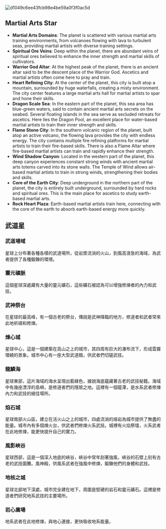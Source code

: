 
![d1049c6ee43fcb98e4be59a0f3f0ac5d](https://github.com/BRC1024Rootverse/Rootverse/assets/170728893/aaf537b4-8831-4d98-9a3d-7c16a77af885)


## Martial Arts Star
- **Martial Arts Domains**: The planet is scattered with various martial arts training environments, from volcanoes flowing with lava to turbulent seas, providing martial artists with diverse training settings.
- **Spiritual Ore Veins**: Deep within the planet, there are abundant veins of spiritual ores believed to enhance the inner strength and martial skills of cultivators.
- **Warrior God Altar**: At the highest peak of the planet, there is an ancient altar said to be the descent place of the Warrior God. Ascetics and martial artists often come here to pray and train.
- **Heart Refining City**: At the center of the planet, this city is built atop a mountain, surrounded by huge waterfalls, creating a misty environment. The city center features a large martial arts hall for martial artists to spar and hone their skills.
- **Dragon Scale Sea**: In the eastern part of the planet, this sea area has blue-green waters, said to contain ancient martial arts secrets on the seabed. Several floating islands in the sea serve as secluded retreats for ascetics. Here lies the Dragon Pool, an excellent place for water-based martial artists to train their inner strength and skills.
- **Flame Stone City**: In the southern volcanic region of the planet, built atop an active volcano, the flowing lava provides the city with endless energy. The city contains multiple fire refining platforms for martial artists to train their fire-based skills. There is also a Flame Altar where fire-based martial artists can train and rapidly enhance their strength.
- **Wind Shadow Canyon**: Located in the western part of the planet, this deep canyon experiences constant strong winds with ancient martial arts totems carved into its stone walls. The Temple of Wind allows air-based martial artists to train in strong winds, strengthening their bodies and skills.
- **Core of the Earth City**: Deep underground in the northern part of the planet, the city is entirely built underground, surrounded by hard rocks and spiritual ores. This is the main place for ascetics to study earth-based martial arts.
- **Rock Heart Plaza**: Earth-based martial artists train here, connecting with the core of the earth to absorb earth-based energy more quickly.


## 武道星
### 武道場域
星球上分布著各種各樣的武道場所，從岩漿流淌的火山，到風高浪急的海域，為武者提供了各種鍛鍊的環境。

### 靈元礦脈
這個星球深處藏有大量的靈元礦石，這些礦石被認為可以增強修煉者的內力和武技。

### 武神祭台
在星球的最高峰，有一個古老的祭台，傳說是武神降臨的地方，修道者和武者常來此地祈禱和修煉。

### 煉心城
星球中心，這是一個建築在高山之上的城市，其四周有巨大的瀑布流下，形成雲霧環繞的景象。城市中心有一座大型武道館，供武者們切磋武技。

### 龍鱗海
星球東部，這片海域的海水呈現出藍綠色，據說海底蘊藏著古老的武技秘籍。海域中有幾座漂浮的島嶼，是修道者們的隱居之地。這裡有一個龍潭，是水系武者修煉內力和武技的絕佳場所。

### 焰石城
星球南部火山區，建立在活火山之上的城市，四處流淌的熔岩為城市提供了無盡的能量。城市內有多個煉火台，供武者們修煉火系武技。城裡有火焰祭壇，火系武者在此地修煉，能更快提升自己的實力。

### 風影峽谷
星球西部，這是一個深入地底的峽谷，峽谷中常年刮著強風，峽谷的石壁上刻有古老的武技圖騰。風神殿，供風系武者在強風中修煉，鍛鍊他們的身體和武技。

### 地核之城
星球北部地下深處，城市完全建在地下，周圍是堅硬的岩石和靈元礦石。這裡是修道者們研究地系武技的主要場所。

### 岩心廣場
地系武者在此地修煉，與地心連接，更快吸收地系能量。
